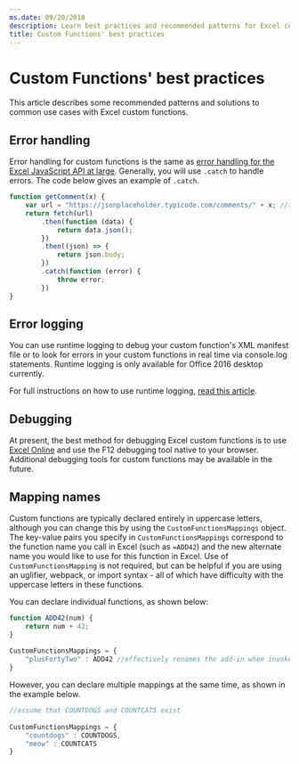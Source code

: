 ```yaml
---
ms.date: 09/20/2018
description: Learn best practices and recommended patterns for Excel custom functions.
title: Custom Functions' best practices
---
```


# Custom Functions' best practices

This article describes some recommended patterns and solutions to common use cases with Excel custom functions.

## Error handling

Error handling for custom functions is the same as [error handling for the Excel JavaScript API at large](./excel-add-ins-error-handling.md). Generally, you will use `.catch` to handle errors. The code below gives an example of `.catch`.

```js
function getComment(x) {
    var url = "https://jsonplaceholder.typicode.com/comments/" + x; //this delivers a section of lorem ipsum from the jsonplaceholder API
    return fetch(url)
        .then(function (data) {
            return data.json();
        })
        .then((json) => {
            return json.body;
        })
        .catch(function (error) {
            throw error;
        })
}
```

## Error logging

You can use runtime logging to debug your custom function's XML manifest file or to look for errors in your custom functions in real time via console.log statements. Runtime logging is only available for Office 2016 desktop currently.

For full instructions on how to use runtime logging, [read this article](../testing/troubleshoot-manifest.md).

## Debugging

At present, the best method for debugging Excel custom functions is to use [Excel Online](https://www.office.com/launch/excel) and use the F12 debugging tool native to your browser. Additional debugging tools for custom functions may be available in the future.

## Mapping names
Custom functions are typically declared entirely in uppercase letters, although you can change this by using the  `CustomFunctionsMappings` object. The key-value pairs you specify in `CustomFunctionsMappings` correspond to the function name you call in Excel (such as `=ADD42`) and the new alternate name you would like to use for this function in Excel. Use of `CustomFunctionsMapping` is not required, but can be helpful if you are using an uglifier, webpack, or import syntax - all of which have difficulty with the uppercase letters in these functions.
  
You can declare individual functions, as shown below:  

```js
function ADD42(num) {
    return num + 42;  
}  
  
CustomFunctionsMappings = {
    "plusFortyTwo" : ADD42 //effectively renames the add-in when invoked in Excel, so you will now call =plusFortyTwo()
}
```

However, you can declare multiple mappings at the same time, as shown in the example below.  

```js
//assume that COUNTDOGS and COUNTCATS exist
  
CustomFunctionsMappings = {
    "countdogs" : COUNTDOGS,  
    "meow" : COUNTCATS
}
 ```
